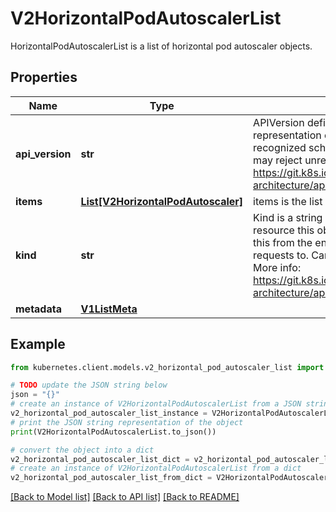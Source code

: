 # V2HorizontalPodAutoscalerList

HorizontalPodAutoscalerList is a list of horizontal pod autoscaler objects.

## Properties

Name | Type | Description | Notes
------------ | ------------- | ------------- | -------------
**api_version** | **str** | APIVersion defines the versioned schema of this representation of an object. Servers should convert recognized schemas to the latest internal value, and may reject unrecognized values. More info: https://git.k8s.io/community/contributors/devel/sig-architecture/api-conventions.md#resources | [optional] 
**items** | [**List[V2HorizontalPodAutoscaler]**](V2HorizontalPodAutoscaler.md) | items is the list of horizontal pod autoscaler objects. | 
**kind** | **str** | Kind is a string value representing the REST resource this object represents. Servers may infer this from the endpoint the kubernetes.client submits requests to. Cannot be updated. In CamelCase. More info: https://git.k8s.io/community/contributors/devel/sig-architecture/api-conventions.md#types-kinds | [optional] 
**metadata** | [**V1ListMeta**](V1ListMeta.md) |  | [optional] 

## Example

```python
from kubernetes.client.models.v2_horizontal_pod_autoscaler_list import V2HorizontalPodAutoscalerList

# TODO update the JSON string below
json = "{}"
# create an instance of V2HorizontalPodAutoscalerList from a JSON string
v2_horizontal_pod_autoscaler_list_instance = V2HorizontalPodAutoscalerList.from_json(json)
# print the JSON string representation of the object
print(V2HorizontalPodAutoscalerList.to_json())

# convert the object into a dict
v2_horizontal_pod_autoscaler_list_dict = v2_horizontal_pod_autoscaler_list_instance.to_dict()
# create an instance of V2HorizontalPodAutoscalerList from a dict
v2_horizontal_pod_autoscaler_list_from_dict = V2HorizontalPodAutoscalerList.from_dict(v2_horizontal_pod_autoscaler_list_dict)
```
[[Back to Model list]](../README.md#documentation-for-models) [[Back to API list]](../README.md#documentation-for-api-endpoints) [[Back to README]](../README.md)


